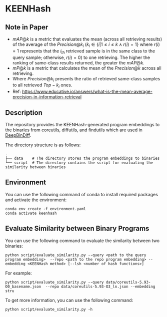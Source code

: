 # KEENHash
## Note in Paper
* $mAP@k$ is a metric that evaluates the mean (across all retrieving results) of the average of the $Precision@k_i$ ($k_i \in \lbrace i | 1 \leq i \leq k \wedge r(i) = 1 \rbrace$ where $r(i) = 1$ represents that the $i_{th}$ retrieved sample is in the same class to the query sample; otherwise, $r(i) = 0$) to one retrieving. The higher the ranking of same-class results returned, the greater the $mAP@k$.
* $mP@k$ is a metric that calculates the mean of the $Precision@k$ across all retrieving.
* Where $Precision@k_i$ presents the ratio of retrieved same-class samples to all retrieved $Top-k_i$ ones.
* Ref: https://www.educative.io/answers/what-is-the-mean-average-precision-in-information-retrieval

## Description
The repository provides the KEENHash-generated program embeddings to the binaries from coreutils, diffutils, and findutils which are used in [DeepBinDiff](https://github.com/yueduan/DeepBinDiff).

The directory structure is as follows:

```
.
├── data    # The directory stores the program embeddings to binaries
└── script  # The directory contains the script for evaluating the similarity between binaries
```

## Environment
You can use the following command of conda to install required packages and activate the environment:

```
conda env create -f environment.yaml
conda activate keenhash
```

## Evaluate Similarity between Binary Programs 

You can use the following command to evaluate the similarity between two binaries:

```
python script/evaluate_similarity.py --query <path to the query program embedding>  --repo <path to the repo program embedding> --embedding <KEENHash method> [--lsh <number of hash functions>]
```

For example:
```
python script/evaluate_similarity.py --query data/coreutils-5.93-O0_basename.json  --repo data/coreutils-5.93-O3_ln.json --embedding stru
```

To get more information, you can use the following command:
```
python script/evaluate_similarity.py -h
```
